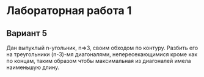 # Лабораторная работа 1
## Вариант 5 
Дан выпуклый n-угольник, n=>3, своим обходом по контуру. Разбить его на треугольники
(n-3)-мя диагоналями, непересекающимися кроме как по концам, таким образом чтобы
максимальная из диагоналей имела наименьшую длину.
